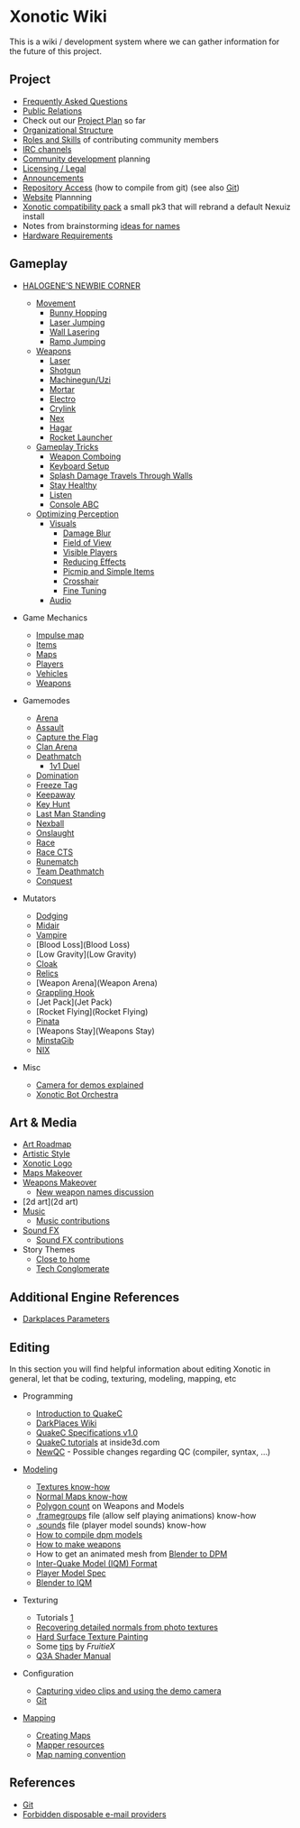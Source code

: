 Xonotic Wiki
============

This is a wiki / development system where we can gather information for the future of this project.

Project
-------

-   [Frequently Asked Questions](Faq)
-   [Public Relations](Pr)
-   Check out our [Project Plan](Plan) so far
-   [Organizational Structure](Organizational_Structure)
-   [Roles and Skills](Roles) of contributing community members
-   [IRC channels](Channels)
-   [Community development](Community_development) planning
-   [Licensing / Legal](Legal)
-   [Announcements](Announcements)
-   [Repository Access](Repository_Access) (how to compile from git) (see also [Git](Git))
-   [Website](Website) Plannning
-   [Xonotic compatibility pack](Xonotic_compatibility_pack) a small pk3 that will rebrand a default Nexuiz install
-   Notes from brainstorming [ideas for names](names)
-   [Hardware Requirements](Hardware_Requirements)

Gameplay
--------

-   [HALOGENE’S NEWBIE CORNER](Halogenes_Newbie_Corner)
    -   [Movement](Halogenes_Newbie_Corner#movement)
        -   [Bunny Hopping](Halogenes_Newbie_Corner#bunny-hopping)
        -   [Laser Jumping](Halogenes_Newbie_Corner#laser-jumping)
        -   [Wall Lasering](Halogenes_Newbie_Corner#wall-lasering)
        -   [Ramp Jumping](Halogenes_Newbie_Corner#ramp-jumping)
    -   [Weapons](Halogenes_Newbie_Corner#weapons)
        -   [Laser](Halogenes_Newbie_Corner#laser)
        -   [Shotgun](Halogenes_Newbie_Corner#shotgun)
        -   [Machinegun/Uzi](Halogenes_Newbie_Corner#machinegunuzi)
        -   [Mortar](Halogenes_Newbie_Corner#mortar)
        -   [Electro](Halogenes_Newbie_Corner#electro)
        -   [Crylink](Halogenes_Newbie_Corner#crylink)
        -   [Nex](Halogenes_Newbie_Corner#nex)
        -   [Hagar](Halogenes_Newbie_Corner#hagar)
        -   [Rocket Launcher](Halogenes_Newbie_Corner#rocket-launcher)
    -   [Gameplay Tricks](Halogenes_Newbie_Corner#gameplay-tricks)
        -   [Weapon Comboing](Halogenes_Newbie_Corner#weapon-comboing)
        -   [Keyboard Setup](Halogenes_Newbie_Corner#keyboard-setup)
        -   [Splash Damage Travels Through Walls](Halogenes_Newbie_Corner#splash-damage-travels-through-walls)
        -   [Stay Healthy](Halogenes_Newbie_Corner#stay-healthy)
        -   [Listen](Halogenes_Newbie_Corner#listen)
        -   [Console ABC](Halogenes_Newbie_Corner#console-abc)
    -   [Optimizing Perception](Halogenes_Newbie_Corner#optimizing-perception)
        -   [Visuals](Halogenes_Newbie_Corner#visuals)
            -   [Damage Blur](Halogenes_Newbie_Corner#damage-blur)
            -   [Field of View](Halogenes_Newbie_Corner#field-of-view)
            -   [Visible Players](Halogenes_Newbie_Corner#visible-players)
            -   [Reducing Effects](Halogenes_Newbie_Corner#reducing-effects)
            -   [Picmip and Simple Items](Halogenes_Newbie_Corner#picmip-and-simple-items)
            -   [Crosshair](Halogenes_Newbie_Corner#crosshair)
            -   [Fine Tuning](Halogenes_Newbie_Corner#fine-tuning)
        -   [Audio](Halogenes_Newbie_Corner#audio)

-   Game Mechanics
    -   [Impulse map](impulse_map)
    -   [Items](Items)
    -   [Maps](Maps)
    -   [Players](Players)
    -   [Vehicles](Vehicles)
    -   [Weapons](Weapons)

-   Gamemodes
    -   [Arena](Arena)
    -   [Assault](Assault)
    -   [Capture the Flag](Capture_the_Flag)
    -   [Clan Arena](Clan_Arena)
    -   [Deathmatch](Deathmatch)
        -   [1v1 Duel](1v1_Duel)
    -   [Domination](Domination)
    -   [Freeze Tag](Freeze_Tag)
    -   [Keepaway](Keepaway)
    -   [Key Hunt](Key_Hunt)
    -   [Last Man Standing](Last_Man_Standing)
    -   [Nexball](Nexball)
    -   [Onslaught](Onslaught)
    -   [Race](Race)
    -   [Race CTS](Race_CTS)
    -   [Runematch](Rune)
    -   [Team Deathmatch](Team_Deathmatch)
    -   [Conquest](Conquest)

-   Mutators
    -   [Dodging](Dodging)
    -   [Midair](Midair)
    -   [Vampire](Vampire)
    -   [Blood Loss](Blood Loss)
    -   [Low Gravity](Low Gravity)
    -   [Cloak](Cloak)
    -   [Relics](Relics)
    -   [Weapon Arena](Weapon Arena)
    -   [Grappling Hook](Grappling_Hook)
    -   [Jet Pack](Jet Pack)
    -   [Rocket Flying](Rocket Flying)
    -   [Pinata](Pinata)
    -   [Weapons Stay](Weapons Stay)
    -   [MinstaGib](MinstaGib)
    -   [NIX](NIX)

-   Misc
    -   [Camera for demos explained](Demo_Camera)
    -   [Xonotic Bot Orchestra](Xonotic_Bot_Orchestra)

Art & Media
-----------

-   [Art Roadmap](Art_Roadmap)
-   [Artistic Style](Artistic_Style)
-   [Xonotic Logo](Logo)
-   [Maps Makeover](Maps_Makeover)
-   [Weapons Makeover](Weapons_Makeover)
    -   [New weapon names discussion](NamesWeapons)
-   [2d art](2d art)
-   [Music](Music)
    -   [Music contributions](Music_contributions)
-   [Sound FX](Sound_FX)
    -   [Sound FX contributions](Sound_FX_contributions)
-   Story Themes
    -   [Close to home](Close_to_home)
    -   [Tech Conglomerate](Tech_Conglomerate)

Additional Engine References
----------------------------

-   [Darkplaces Parameters](Darkplaces_Parameters)

Editing
-------

In this section you will find helpful information about editing Xonotic in general, let that be coding, texturing, modeling, mapping, etc

-   Programming
    -   [Introduction to QuakeC](Introduction_to_QuakeC)
    -   [DarkPlaces Wiki](http://dpwiki.slipgateconstruct.com/)
    -   [QuakeC Specifications v1.0](http://www.gamers.org/dEngine/quake/spec/quake-spec34/qc-menu.htm)
    -   [QuakeC tutorials](http://www.inside3d.com/tutorials.php) at inside3d.com
    -   [NewQC](NewQC) - Possible changes regarding QC (compiler, syntax, …)

-   [Modeling](Modeling)
    -   [Textures know-how](Textures)
    -   [Normal Maps know-how](Normal_Maps)
    -   [Polygon count](Polycounts) on Weapons and Models
    -   [.framegroups](framegroups) file (allow self playing animations) know-how
    -   [.sounds](Voices_and_sounds) file (player model sounds) know-how
    -   [How to compile dpm models](dpmodel)
    -   [How to make weapons](Weaponsystem)
    -   How to get an animated mesh from [Blender to DPM](Blender_to_DPM)
    -   [Inter-Quake Model (IQM) Format](http://lee.fov120.com/iqm/)
    -   [Player Model Spec](Player_Model_Spec)
    -   [Blender to IQM](Blender_to_IQM)

-   Texturing
    -   Tutorials [1](http://www.cgtextures.com/content.php?action=tutorials)
    -   [Recovering detailed normals from photo textures](http://www.cgtextures.com/content.php?action=tutorial&name=normalmap)
    -   [Hard Surface Texture Painting](http://forums.cgsociety.org/showthread.php?t=373024)
    -   Some [tips](http://forums.xonotic.org/showthread.php?tid=63&pid=445#pid445) by *FruitieX*
    -   [Q3A Shader Manual](http://toolz.nexuizninjaz.com/shader/)

-   Configuration
    -   [Capturing video clips and using the demo camera](democapture)
    -   [Git](Git)

-   [Mapping](Mapping)
    -   [Creating Maps](Creating_Maps)
    -   [Mapper resources](Mapper_resources)
    -   [Map naming convention](http://alientrap.org/forum/viewtopic.php?f=2&t=2363&sid=4f8a9e06ada52255e98bdfa744ec6beb#p27330)

References
----------

-   [Git](Git)
-   [Forbidden disposable e-mail providers](Forbidden_disposable_e-mail_providers)


